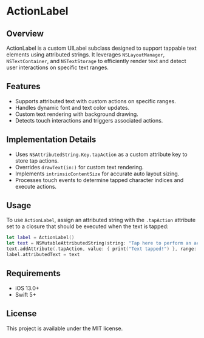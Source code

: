 # ActionLabel

## Overview
ActionLabel is a custom UILabel subclass designed to support tappable text elements using attributed strings. It leverages `NSLayoutManager`, `NSTextContainer`, and `NSTextStorage` to efficiently render text and detect user interactions on specific text ranges.

## Features
- Supports attributed text with custom actions on specific ranges.
- Handles dynamic font and text color updates.
- Custom text rendering with background drawing.
- Detects touch interactions and triggers associated actions.

## Implementation Details
- Uses `NSAttributedString.Key.tapAction` as a custom attribute key to store tap actions.
- Overrides `drawText(in:)` for custom text rendering.
- Implements `intrinsicContentSize` for accurate auto layout sizing.
- Processes touch events to determine tapped character indices and execute actions.

## Usage
To use `ActionLabel`, assign an attributed string with the `.tapAction` attribute set to a closure that should be executed when the text is tapped:

```swift
let label = ActionLabel()
let text = NSMutableAttributedString(string: "Tap here to perform an action")
text.addAttribute(.tapAction, value: { print("Text tapped!") }, range: NSRange(location: 0, length: 3))
label.attributedText = text
```

## Requirements
- iOS 13.0+
- Swift 5+

## License
This project is available under the MIT license.

